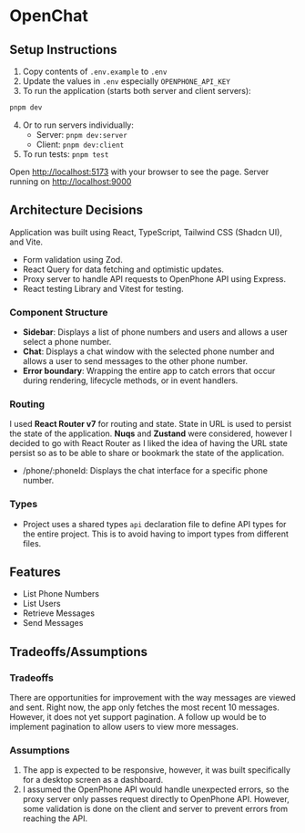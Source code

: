 # OpenChat

## Setup Instructions

1. Copy contents of `.env.example` to `.env`
2. Update the values in `.env` especially `OPENPHONE_API_KEY`
3. To run the application (starts both server and client servers):

```bash
pnpm dev
```

4. Or to run servers individually:
   - Server: `pnpm dev:server`
   - Client: `pnpm dev:client`
5. To run tests: `pnpm test`

Open [http://localhost:5173](http://localhost:5173) with your browser to see the page.
Server running on [http://localhost:9000](http://localhost:9000)

## Architecture Decisions

Application was built using React, TypeScript, Tailwind CSS (Shadcn UI), and Vite.

- Form validation using Zod.
- React Query for data fetching and optimistic updates.
- Proxy server to handle API requests to OpenPhone API using Express.
- React testing Library and Vitest for testing.

### Component Structure

- **Sidebar**: Displays a list of phone numbers and users and allows a user select a phone number.
- **Chat**: Displays a chat window with the selected phone number and allows a user to send messages to the other phone number.
- **Error boundary**:  Wrapping the entire app to catch errors that occur during rendering, lifecycle methods, or in event handlers.

### Routing

I used **React Router v7** for routing and state. State in URL is used to persist the state of the application.
**Nuqs** and **Zustand** were considered, however I decided to go with React Router as I liked the idea of having the URL state persist so as to be able to share or bookmark the state of the application.

- /phone/:phoneId: Displays the chat interface for a specific phone number.

### Types

- Project uses a shared types `api` declaration file to define API types for the entire project. This is to avoid having to import types from different files.

## Features

- List Phone Numbers
- List Users
- Retrieve Messages
- Send Messages

## Tradeoffs/Assumptions

### Tradeoffs

There are opportunities for improvement with the way messages are viewed and sent.
Right now, the app only fetches the most recent 10 messages. However, it does not yet support pagination.
A follow up would be to implement pagination to allow users to view more messages.

### Assumptions

1. The app is expected to be responsive, however, it was built specifically for a desktop screen as a dashboard.
2. I assumed the OpenPhone API would handle unexpected errors, so the proxy server only passes request directly to OpenPhone API.
However, some validation is done on the client and server to prevent errors from reaching the API.
